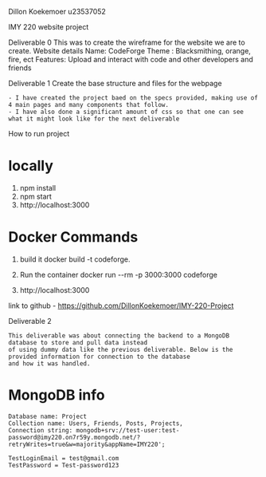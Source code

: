 Dillon Koekemoer u23537052

IMY 220 website project

Deliverable 0 
    This was to create the wireframe for the website we are to create.
    Website details
        Name: CodeForge
        Theme : Blacksmithing, orange, fire, ect
        Features: Upload and interact with code and other developers and friends


Deliverable 1
    Create the base structure and files for the webpage
    
    - I have created the project baed on the specs provided, making use of 4 main pages and many components that follow.
    - I have also done a significant amount of css so that one can see what it might look like for the next deliverable 

How to run project

# locally #

1. npm install
2. npm start
3. http://localhost:3000

# Docker Commands #
1. build it
    docker build -t codeforge.

2. Run the container
    docker run --rm -p 3000:3000 codeforge

3. http://localhost:3000

link to github - https://github.com/DillonKoekemoer/IMY-220-Project

Deliverable 2

    This deliverable was about connecting the backend to a MongoDB database to store and pull data instead
    of using dummy data like the previous deliverable. Below is the provided information for connection to the database
    and how it was handled.

# MongoDB info #
    Database name: Project
    Collection name: Users, Friends, Posts, Projects, 
    Connection string: mongodb+srv://test-user:test-password@imy220.on7r59y.mongodb.net/?retryWrites=true&w=majority&appName=IMY220';

    TestLoginEmail = test@gmail.com
    TestPassword = Test-password123



